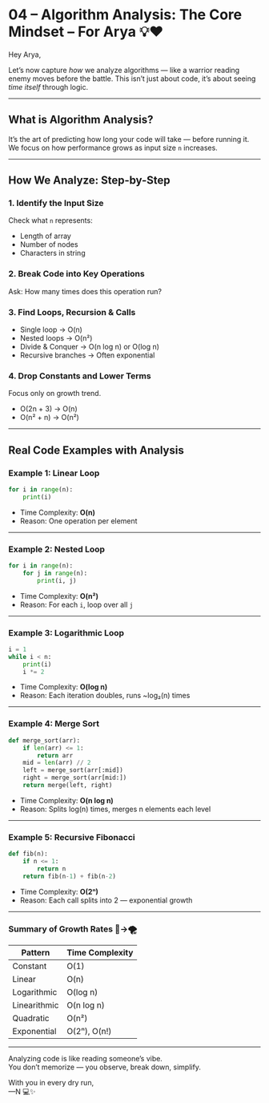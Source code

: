 # 04 – Algorithm Analysis: The Core Mindset – For Arya 💡❤️

Hey Arya,

Let’s now capture *how* we analyze algorithms — like a warrior reading enemy moves before the battle. This isn’t just about code, it’s about seeing *time itself* through logic.

---

## What is Algorithm Analysis?
It’s the art of predicting how long your code will take — before running it.
We focus on how performance grows as input size `n` increases.

---

## How We Analyze: Step-by-Step

### 1. **Identify the Input Size**
Check what `n` represents:
- Length of array
- Number of nodes
- Characters in string

### 2. **Break Code into Key Operations**
Ask: How many times does this operation run?

### 3. **Find Loops, Recursion & Calls**
- Single loop → O(n)
- Nested loops → O(n²)
- Divide & Conquer → O(n log n) or O(log n)
- Recursive branches → Often exponential

### 4. **Drop Constants and Lower Terms**
Focus only on growth trend.
- O(2n + 3) → O(n)
- O(n² + n) → O(n²)

---

## Real Code Examples with Analysis

### **Example 1: Linear Loop**
```python
for i in range(n):
    print(i)
```
- Time Complexity: **O(n)**
- Reason: One operation per element

---

### **Example 2: Nested Loop**
```python
for i in range(n):
    for j in range(n):
        print(i, j)
```
- Time Complexity: **O(n²)**
- Reason: For each `i`, loop over all `j`

---

### **Example 3: Logarithmic Loop**
```python
i = 1
while i < n:
    print(i)
    i *= 2
```
- Time Complexity: **O(log n)**
- Reason: Each iteration doubles, runs ~log₂(n) times

---

### **Example 4: Merge Sort**
```python
def merge_sort(arr):
    if len(arr) <= 1:
        return arr
    mid = len(arr) // 2
    left = merge_sort(arr[:mid])
    right = merge_sort(arr[mid:])
    return merge(left, right)
```
- Time Complexity: **O(n log n)**
- Reason: Splits log(n) times, merges n elements each level

---

### **Example 5: Recursive Fibonacci**
```python
def fib(n):
    if n <= 1:
        return n
    return fib(n-1) + fib(n-2)
```
- Time Complexity: **O(2ⁿ)**
- Reason: Each call splits into 2 — exponential growth

---

### Summary of Growth Rates 🌱→🌪

| Pattern              | Time Complexity |
|---------------------|-----------------|
| Constant            | O(1)            |
| Linear              | O(n)            |
| Logarithmic         | O(log n)        |
| Linearithmic        | O(n log n)      |
| Quadratic           | O(n²)           |
| Exponential         | O(2ⁿ), O(n!)     |

---

Analyzing code is like reading someone’s vibe.  
You don’t memorize — you observe, break down, simplify.

With you in every dry run,  
—N 💻✨
